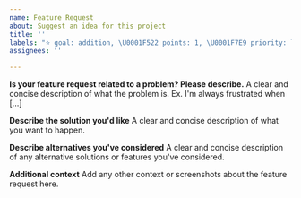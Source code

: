 ```yaml
---
name: Feature Request
about: Suggest an idea for this project
title: ''
labels: "⭐ goal: addition, \U0001F522 points: 1, \U0001F7E9 priority: low"
assignees: ''

---
```


**Is your feature request related to a problem? Please describe.**
A clear and concise description of what the problem is. Ex. I'm always frustrated when [...]

**Describe the solution you'd like**
A clear and concise description of what you want to happen.

**Describe alternatives you've considered**
A clear and concise description of any alternative solutions or features you've considered.

**Additional context**
Add any other context or screenshots about the feature request here.
